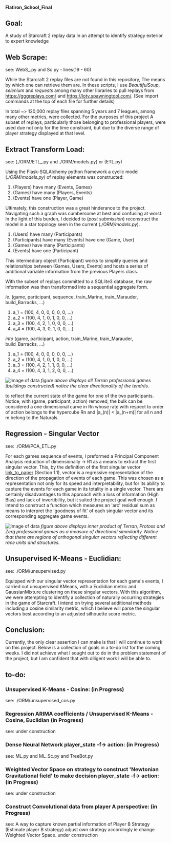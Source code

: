 #### Flatiron_School_Final

## Goal:
A study of Starcraft 2 replay data in an attempt to identify strategy exterior to expert knowledge

## Web Scrape:
see: WebS_.py and Sc.py - lines(19 - 60)

While the Starcraft 2 replay files are not found in this repository, The means by which one can retrieve them are. In these scripts, I use *BeautifulSoup*, *selenium* and *requests* among many other libraries to pull replays from https://gggreplays.com/ and https://lotv.spawningtool.com/. (See import commands at the top of each file for further details)

In total ~> 120,000 replay files spanning 5 years and 7 leagues, among many other metrics, were collected. For the purposes of this project A subset of replays, particularly those belonging to professional players, were used due not only for the time constraint, but due to the diverse range of player strategy displayed at that level.

## Extract Transform Load:
see: (./ORM/ETL_.py and ./ORM/models.py) or (ETL.py)

Using the Flask-SQLAlchemy python framework a cyclic model (_./ORM/models.py_) of replay elements was constructed:

1. (Players) have many (Events, Games)
2. (Games) have many (Players, Events)
3. (Events) have one (Player, Game)

Ultimately, this construction was a great hinderance to the project. Navigating such a graph was cumbersome at best and confusing at worst. In the light of this burden, I decided to (_post submission_) reconstruct the model in a star topology seen in the current (_./ORM/models.py_).

1. (Users) have many (Participants)
2. (Participants) have many (Events) have one (Game, User)
3. (Games) have many (Participants)
4. (Events) have one (Participant)

This intermediary object (Participant) works to simplify queries and relationships between (Games, Users, Events) and hosts a series of additional variable information from the previous Players class.

With the subset of replays committed to a SQLlite3 database, the raw information was then transformed into a sequential aggregate form.

*ie.*
(game, participant, sequence, train_Marine, train_Marauder, build_Barracks, ...)
1. a_1 = (100, 4, 0, 0, 0, 0, 0, ...)
2. a_2 = (100, 4, 1, 0, 1, 0, 0, ...)
3. a_3 = (100, 4, 2, 1, 0, 0, 0, ...)
4. a_4 = (100, 4, 3, 0, 1, 0, 0, ...)

*into*
(game, participant, action, train_Marine, train_Marauder, build_Barracks, ...)
1. a_1 = (100, 4, 0, 0, 0, 0, 0, ...)
2. a_2 = (100, 4, 1, 0, 1, 0, 0, ...)
3. a_3 = (100, 4, 2, 1, 1, 0, 0, ...)
4. a_4 = (100, 4, 3, 1, 2, 0, 0, ...)

![Image of data](http://oi68.tinypic.com/2wfl0fd.jpg)
_figure above displays all Terran professional games (buildings constructed) notice the clear directionality of the tendrils._

to reflect the current state of the game for one of the two participants. Notice, with (game, participant, action) removed, the bulk can be considered a one dimensional curve in Rn whose rate with respect to order of action belongs to the hypercube Rn and |a_(n)| < |a_(n+m)| for all n and m belong to the Naturals.

## Regression - Singular Vector
see: ./ORM/PCA_ETL.py

For each games sequence of events, I preformed a Principal Component Analysis reduction of dimensionally -> R1 as a means to extract the first singular vector. This, by the definition of the first singular vector [link_to_paper](https://www.cs.cmu.edu/~venkatg/teaching/CStheory-infoage/book-chapter-4.pdf) (Section 1.1), vector is a regressive representation of the direction of the propagation of events of each game. This was chosen as a representation not only for its speed and interpretability, but for its ability to capture the events for each game in its totality in a single vector. There are certainly disadvantages to this approach with a loss of information (High Bias) and lack of invertibility, but it suited the project goal well enough. I intend to construct a function which measures an 'arc' residual sum as means to interpret the 'goodness of fit' of each singular vector and its corresponding aggregate game events.

![Image of data](http://oi66.tinypic.com/2cpet7r.jpg)
_figure above displays inner product of Terran, Protoss and Zerg professional games as a measure of directional simmilarity. Notice that there are regions of orthogonal singular vectors reflecting different race units and structures._

## Unsupervised K-Means - Euclidian:
see: ./ORM/unsupervised.py

Equipped with our singular vector representation for each game's events, I carried out unsupervised KMeans, with a Euclidian metric and GaussianMixture clustering on these singular vectors. With this algorithm, we were attempting to identify a collection of naturally occurring strategies in the game of Starcraft. I intend on trying several additional methods including a cosine similarity metric, which I believe will parse the singular vectors best according to an adjusted silhouette score metric.  

## Conclusion:

Currently, the only clear assertion I can make is that I will continue to work on this project. Below is a collection of goals in a to-do list for the coming weeks. I did not achieve what I sought out to do in the problem statement of the project, but I am confident that with diligent work I will be able to.

## to-do:
### Unsupervised K-Means - Cosine: (in Progress)
see: ./ORM/unsupervised_cos.py
### Regression ARIMA coefficients / Unsupervised K-Means - Cosine, Euclidian (in Progress)
see: under construction
### Dense Neural Network player_state -f-> action:  (in Progress)
see: ML.py and ML_Sc.py and TreeBot.py
### Weighted Vector Space on strategy to construct 'Newtonian Gravitational field' to make decision player_state -f-> action: (in Progress)
see: under construction
### Construct Convolutional data from player A perspective: (in Progress)
see: A way to capture known partial information of Player B Strategy (Estimate player B strategy) adjust own strategy accordingly ie change Weighted Vector Space.
under construction
